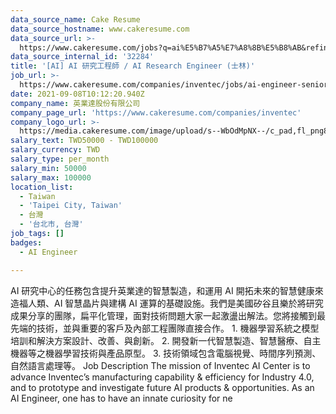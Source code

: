 ```yaml
---
data_source_name: Cake Resume
data_source_hostname: www.cakeresume.com
data_source_url: >-
  https://www.cakeresume.com/jobs?q=ai%E5%B7%A5%E7%A8%8B%E5%B8%AB&refinementList%5Blang_[…]y_type%5D=per_year&range%5Bsalary_range%5D%5Bmin%5D=1000000
data_source_internal_id: '32284'
title: '[AI] AI 研究工程師 / AI Research Engineer (士林)'
job_url: >-
  https://www.cakeresume.com/companies/inventec/jobs/ai-engineer-senior-engineer-shilin
date: 2021-09-08T10:12:20.940Z
company_name: 英業達股份有限公司
company_page_url: 'https://www.cakeresume.com/companies/inventec'
company_logo_url: >-
  https://media.cakeresume.com/image/upload/s--WbOdMpNX--/c_pad,fl_png8,h_200,w_200/v1557301118/pfs00eko35owo9mkfec8.png
salary_text: TWD50000 - TWD100000
salary_currency: TWD
salary_type: per_month
salary_min: 50000
salary_max: 100000
location_list:
  - Taiwan
  - 'Taipei City, Taiwan'
  - 台灣
  - '台北市, 台灣'
job_tags: []
badges:
  - AI Engineer

---
```


AI 研究中心的任務包含提升英業達的智慧製造，和運用 AI 開拓未來的智慧健康來造福人類、AI 智慧晶片與建構 AI 運算的基礎設施。我們是美國矽谷且樂於將研究成果分享的團隊，扁平化管理，面對技術問題大家一起激盪出解法。您將接觸到最先端的技術，並與重要的客戶及內部工程團隊直接合作。 1. 機器學習系統之模型培訓和解決方案設計、改善、與創新。 2. 開發新一代智慧製造、智慧醫療、自主機器等之機器學習技術與產品原型。 3. 技術領域包含電腦視覺、時間序列預測、自然語言處理等。 Job Description The mission of Inventec AI Center is to advance Inventec’s manufacturing capability & efficiency for Industry 4.0, and to prototype and investigate future AI products & opportunities. As an AI Engineer, one has to have an innate curiosity for ne